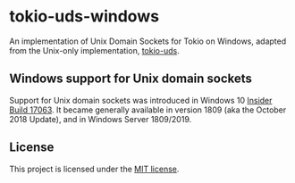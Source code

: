 # tokio-uds-windows

An implementation of Unix Domain Sockets for Tokio on Windows, adapted from the
Unix-only implementation, [tokio-uds].

## Windows support for Unix domain sockets
Support for Unix domain sockets was introduced in Windows 10
[Insider Build 17063][af-unix-preview]. It became generally available in version
1809 (aka the October 2018 Update), and in Windows Server 1809/2019.

[tokio-uds]: https://docs.rs/tokio-uds
[af-unix-preview]: https://blogs.msdn.microsoft.com/commandline/2017/12/19/af_unix-comes-to-windows

## License

This project is licensed under the [MIT license](./LICENSE).
